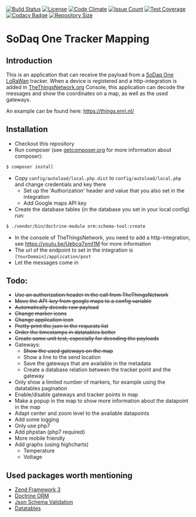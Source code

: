 [![Build Status](https://travis-ci.org/aiolos/sodaq-one-tracker-mapping.svg?branch=master)](https://travis-ci.org/aiolos/sodaq-one-tracker-mapping)
[![License](https://img.shields.io/github/license/aiolos/sodaq-one-tracker-mapping.svg)](LICENSE.md)
[![Code Climate](https://codeclimate.com/github/aiolos/sodaq-one-tracker-mapping/badges/gpa.svg)](https://codeclimate.com/github/aiolos/sodaq-one-tracker-mapping)
[![Issue Count](https://codeclimate.com/github/aiolos/sodaq-one-tracker-mapping/badges/issue_count.svg)](https://codeclimate.com/github/aiolos/sodaq-one-tracker-mapping)
[![Test Coverage](https://codeclimate.com/github/aiolos/sodaq-one-tracker-mapping/badges/coverage.svg)](https://codeclimate.com/github/aiolos/sodaq-one-tracker-mapping/coverage)
[![Codacy Badge](https://api.codacy.com/project/badge/Grade/0248f3aa5ecf408e832e4536c397bb73)](https://www.codacy.com/app/aiolos/sodaq-one-tracker-mapping?utm_source=github.com&amp;utm_medium=referral&amp;utm_content=aiolos/sodaq-one-tracker-mapping&amp;utm_campaign=Badge_Grade)
[![Repository Size](https://reposs.herokuapp.com/?path=aiolos/sodaq-one-tracker-mapping)](https://github.com/ruddfawcett/reposs)

# SoDaq One Tracker Mapping

## Introduction

This is an application that can receive the payload from a [SoDaq One LoRaWan](http://support.sodaq.com/sodaq-one/loraone/) tracker. 
When a device is registered and a http-integration is added in [TheThingsNetwork.org](http://www.TheThingsNetwork.org) Console, this application
can decode the messages and show the coordinates on a map, as well as the used gateways.

An example can be found here: https://things.enri.nl/

## Installation

- Checkout this repository
- Run composer (see [getcomposer.org](http://getcomposer.org) for more information about composer):
```bash
$ composer install
```
- Copy `config/autoload/local.php.dist` to `config/autoload/local.php` and change credentials and key there
    - Set up the 'Authorization' header and value that you also set in the integration
    - Add Google maps API key
- Create the database tables (in the database you set in your local config) run:
```bash
$ ./vendor/bin/doctrine-module orm:schema-tool:create
```
- In the console of TheThingsNetwork, you need to add a http-integration, see https://youtu.be/Uebcq7xmI1M for more information
- The url of the endpoint to set in the integration is `[YourDomain]/application/post`
- Let the messages come in

## Todo:

- ~~Use an authorization header in the call from TheThingsNetwork~~
- ~~Move the API-key from google maps to a config variable~~
- ~~Automatically decode raw payload~~
- ~~Change marker icons~~
- ~~Change application icon~~
- ~~Pretty print the json in the requests list~~
- ~~Order the timestamps in datatables better~~
- ~~Create some unit test, especially for decoding the payloads~~
- Gateways:
    - ~~Show the used gateways on the map~~
    - Show a line to the send location
    - Save the gateways that are available in the metadata
    - Create a database relation between the tracker point and the gateway
- Only show a limited number of markers, for example using the datatables pagination
- Enable/disable gateways and tracker points in map
- Make a popup in the map to show more information about the datapoint in the map
- Adapt center and zoom level to the available datapoints
- Add some logging
- Only use php7
- Add phpstan (php7 required)
- More mobile friendly
- Add graphs (using highcharts)
    - Temperature
    - Voltage
    
## Used packages worth mentioning
- [Zend Framework 3](https://framework.zend.com/)
- [Doctrine ORM](http://www.doctrine-project.org/)
- [Json Schema Validation](https://github.com/justinrainbow/json-schema)
- [Datatables](https://datatables.net/)

